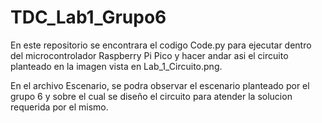 # TDC_Lab1_Grupo6
En este repositorio se encontrara el codigo Code.py para ejecutar dentro del microcontrolador Raspberry Pi 
Pico y hacer andar asi el circuito planteado en la imagen vista en Lab_1_Circuito.png. 

En el archivo Escenario, se podra observar el escenario planteado por el grupo 6 y sobre el cual se diseño 
el circuito para atender la solucion requerida por el mismo.
